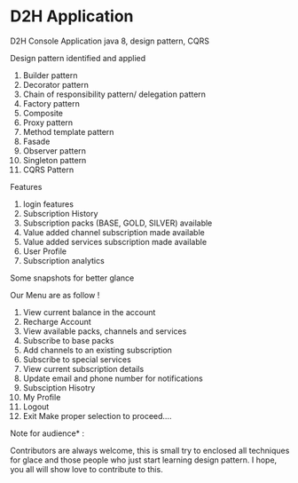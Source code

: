 # D2H Application
D2H Console Application java 8, design pattern, CQRS 


Design pattern identified and applied
1) Builder pattern
2) Decorator pattern
3) Chain of responsibility pattern/ delegation pattern
4) Factory pattern
5) Composite
6) Proxy pattern
7) Method template pattern
8) Fasade
9) Observer pattern
10) Singleton pattern
11) CQRS Pattern

Features
1) login features
2) Subscription History
3) Subscription packs (BASE, GOLD, SILVER) available
4) Value added channel subscription made available 
5) Value added services subscription made available 
6) User Profile
7) Subscription analytics


Some snapshots for better glance

Our Menu are as follow !
1. View current balance in the account
2. Recharge Account
3. View available packs, channels and services
4. Subscribe to base packs
5. Add channels to an existing subscription
6. Subscribe to special services
7. View current subscription details
8. Update email and phone number for notifications
9. Subsciption Hisotry
10. My Profile
11. Logout
12. Exit
Make proper selection to proceed....

Note for audience* :

Contributors are always welcome, this is small try to enclosed all techniques for glace and those people who just start learning design pattern. I hope, you all will show love to contribute to this.

